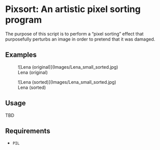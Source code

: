 Pixsort: An artistic pixel sorting program
==========================================

The purpose of this script is to perform a &ldquo;pixel sorting&rdquo;
effect that purposefully perturbs an image in order to pretend that it
was damaged.

Examples
--------

<figure>
  ![Lena (original)](Images/Lena_small_sorted.jpg)
  <figcaption>Lena (original)</figcaption>
</figure>

<figure>
  ![Lena (sorted)](Images/Lena_small_sorted.jpg)
  <figcaption>Lena (sorted)</figcaption>
</figure>

Usage
-----

TBD

Requirements
------------

- `PIL`
